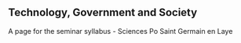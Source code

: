 ## Technology, Government and Society

A page for the seminar syllabus - Sciences Po Saint Germain en Laye
